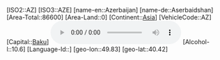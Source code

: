 ﻿---
location: [40.42,49.83]
type: Country
tags:
- geo/Country

SpocWebEntityId: 26840
isDeleted: false
confidential: public

---
[ISO2::AZ]
[ISO3::AZE]
[name-en::Azerbaijan]
[name-de::Aserbaidshan]
[Area-Total::86600]
[Area-Land::0]
[Continent::[Asia](geo/Continent/Asia.md)]
[VehicleCode::AZ]
[Capital::[Baku](geo/Continent/Asia/Azerbaijan/Baku.md)]
![Anthem-Azerbaijan](xLarge/National-Anthem/Anthem-Azerbaijan.mp3)
[Alcohol-l::10.6]
[Language-Id::]
[geo-lon::49.83]
[geo-lat::40.42]

